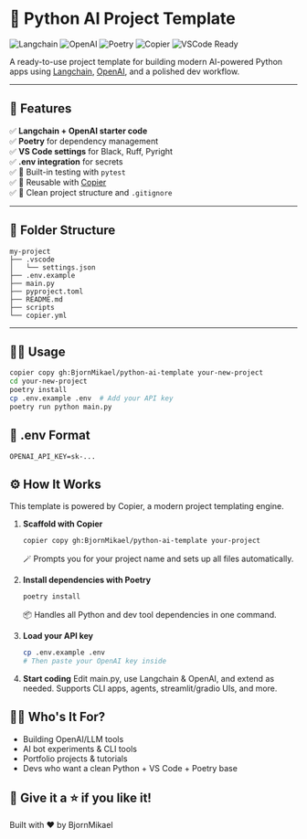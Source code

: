 # 🧠 Python AI Project Template
![Langchain](https://img.shields.io/badge/Langchain-%F0%9F%A7%A0-blueviolet)
![OpenAI](https://img.shields.io/badge/OpenAI-API-green)
![Poetry](https://img.shields.io/badge/Poetry-Dependency--Manager-blue)
![Copier](https://img.shields.io/badge/Copier-Template-yellow)
![VSCode Ready](https://img.shields.io/badge/VSCode-Settings%20Included-purple)

A ready-to-use project template for building modern AI-powered Python apps using [Langchain](https://github.com/langchain-ai/langchain), [OpenAI](https://platform.openai.com/), and a polished dev workflow.

---

## 🚀 Features
✅ **Langchain + OpenAI starter code**  
✅ **Poetry** for dependency management  
✅ **VS Code settings** for Black, Ruff, Pyright  
✅ **.env integration** for secrets  
✅ 🧪 Built-in testing with `pytest`  
✅ 🧰 Reusable with [Copier](https://copier.readthedocs.io/)  
✅ 🧹 Clean project structure and `.gitignore`

---

## 📁 Folder Structure
```
my-project
├── .vscode
│   └── settings.json
├── .env.example
├── main.py
├── pyproject.toml
├── README.md
├── scripts
└── copier.yml
```

---

## 🧙‍♂️ Usage
```bash
copier copy gh:BjornMikael/python-ai-template your-new-project
cd your-new-project
poetry install
cp .env.example .env  # Add your API key
poetry run python main.py
```

## 🔐 .env Format
```env
OPENAI_API_KEY=sk-...
```

## ⚙️ How It Works
This template is powered by Copier, a modern project templating engine.

1. **Scaffold with Copier**
   ```bash
   copier copy gh:BjornMikael/python-ai-template your-project
   ```
   🪄 Prompts you for your project name and sets up all files automatically.

2. **Install dependencies with Poetry**
   ```bash
   poetry install
   ```
   📦 Handles all Python and dev tool dependencies in one command.

3. **Load your API key**
   ```bash
   cp .env.example .env
   # Then paste your OpenAI key inside
   ```

4. **Start coding**
   Edit main.py, use Langchain & OpenAI, and extend as needed. Supports CLI apps, agents, streamlit/gradio UIs, and more.

## 👨‍🎓 Who's It For?
- Building OpenAI/LLM tools
- AI bot experiments & CLI tools
- Portfolio projects & tutorials
- Devs who want a clean Python + VS Code + Poetry base

## 🌟 Give it a ⭐ if you like it!
Built with ❤️ by BjornMikael
